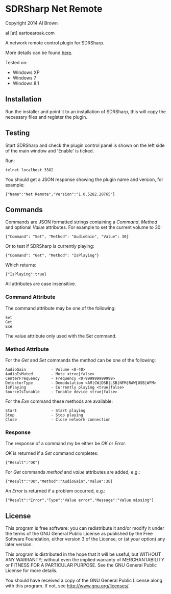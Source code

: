 # SDRSharp Net Remote #

Copyright 2014 Al Brown

al [at] eartoearoak.com


A network remote control plugin for SDRSharp.

More details can be found [here](http://eartoearoak.com/software/sdrsharp-net-remote).

Tested on:

- Windows XP
- Windows 7
- Windows 8.1

## Installation ##
Run the installer and point it to an installation of SDRSharp, this will copy the necessary files and register the plugin.

## Testing ##
Start SDRSharp and check the plugin control panel is shown on the left side of the main window and 'Enable' is ticked.

Run:

    telnet localhost 3382

You should get a JSON response showing the plugin name and version, for example:

    {"Name":"Net Remote","Version":"1.0.5282.28765"}

## Commands ##
Commands are JSON formatted strings containing a *Command*, *Method* and  optional *Value* attributes. For example to set the current volume to 30:

    {"Command": "Set", "Method": "AudioGain", "Value": 30}


Or to test if SDRSharp is currently playing:

    {"Command": "Get", "Method": "IsPlaying"}

Which returns:

    {"IsPlaying":true}

All attributes are case insensitive.

### Command Attribute ###
The command attribute may be one of the following:

    Set
    Get
    Exe 

The value attribute only used with the Set command.

### Method Attribute ###
For the *Get* and *Set* commands the method can be one of the following:

    AudioGain			- Volume <0-40>  
    AudioIsMuted		- Mute <true|false>
    CenterFrequency		- Frequency <0-999999999999>
    DetectorType		- Demodulation <AM|CW|DSB|LSB|NFM|RAW|USB|WFM>
    IsPlaying			- Currently playing <true|false>
	SourceIsTunable		- Tunable device <true|false>

For the *Exe* command these methods are available:

    Start				- Start playing
    Stop				- Stop playing
    Close				- Close network connection

### Response ###
The response of a command my be either be *OK* or *Error*.

*OK* is returned if a *Set* command completes:

	{"Result":"OK"}

For *Get* commands *method* and *value* attributes are added, e.g.:

	{"Result":"OK","Method":"AudioGain","Value":30}

An *Error* is returned if a problem occurred, e.g.:

	{"Result":"Error","Type":"Value error","Message":"Value missing"}


## License ##

This program is free software: you can redistribute it and/or modify
it under the terms of the GNU General Public License as published by
the Free Software Foundation, either version 3 of the License, or
(at your option) any later version.

This program is distributed in the hope that it will be useful,
but WITHOUT ANY WARRANTY; without even the implied warranty of
MERCHANTABILITY or FITNESS FOR A PARTICULAR PURPOSE.  See the
GNU General Public License for more details.

You should have received a copy of the GNU General Public License
along with this program.  If not, see <http://www.gnu.org/licenses/>.
